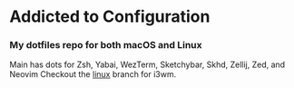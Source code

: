 # Addicted to Configuration

### My dotfiles repo for both macOS and Linux

Main has dots for Zsh, Yabai, WezTerm, Sketchybar, Skhd, Zellij, Zed, and Neovim
Checkout the [linux](https://github.com/aileks/dotfiles/tree/linux) branch for i3wm.
